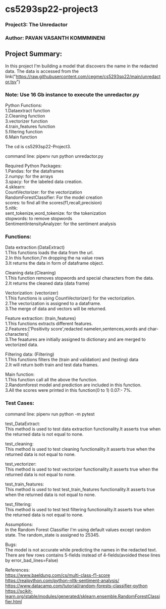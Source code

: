 # cs5293sp22-project3

### Project3: The Unredactor 
### Author: PAVAN VASANTH KOMMMINENI  

## Project Summary:
 In this project I'm building a model that discovers the name in the redacted data. The data is accessed from the link("https://raw.githubusercontent.com/cegme/cs5293sp22/main/unredactor.tsv")

### Note: Use 16 Gb instance to execute the unredactor.py

Python Functions:  
1.Dataextract function  
2.Cleaning function  
3.vectorizer function  
4.train_features function  
5.filtering function  
6.Main function  

The cd is cs5293sp22-Project3.  

command line: pipenv run python unredactor.py 

Required Python Packages:  
1.Pandas: for the dataframes  
2.numpy: for the arrays  
3.spacy: for the labeled data creation.  
4.sklearn:  
	CountVectorizer: for the vectorization    
	RandomForestClassifier: For the model creation  
	scores: to find all the scores(f1,recall,precision)   
5.nltk:  
	sent_tokenize,word_tokenize: for the tokenization  
	stopwords: to remove stopwords  
	SentimentIntensityAnalyzer: for the sentiment analysis  

### Functions:  

Data extraction:(DataExtract)  
1.This functions loads the data from the url.  
2.In this function,I'm  dropping the na value rows  
3.It returns the data in form of dataframe object.  

Cleaning data:(Cleaning)  
1.This function removes stopwords and special characters from the data.  
2.It returns the cleaned data (data frame)  

Vectorization: (vectorizer)   
1.This functions is using CountVectorizer() for the vectorization.  
2.The vectorization is assigned to a dataframe.  
3.The merge of data and vectors will be returned.  

Feature extraction: (train_features)  
1.This functions extracts different features.  
2.Features:['Positivity score',redacted namelen,sentences,words and char-characters]  
3.The feaatures are initially assigned to dictionary and are merged to vectorized data.  

Filtering data: (Filtering)  
1.This functions filters the (train and validation) and (testing) data  
2.It will return both train and test data frames.  

Main function:  
1.This function call all the above the function.  
2.Randomforest model and prediction are included in this function.  
3.All the scores were printed in this function(0 to 1)  0.07:- 7%.  

### Test Cases:  

command line: pipenv run python -m pytest

test_DataExtract:  
This method is used to test data extraction functionality.It asserts true when the returned data is not equal to none.

test_cleaning:  
This method is used to test cleaning functionality.It asserts true when the returned data is not equal to none.

test_vectorizer:  
This method is used to test vectorizer functionality.It asserts true when the returned data is not equal to none.

test_train_features:  
This method is used to test test_train_features functionality.It asserts true when the returned data is not equal to none.

test_filtering:  
This method is used to test test filtering functionality.It asserts true when the returned data is not equal to none.

Assumptions:  
In the Random Forest Classifier I'm using default values except random state. The random_state is assigned to 25345.

Bugs:  
The model is not accurate while predicting the names in the redacted text.  
There are few rows contains 5-fields instead of 4-fields(avoided these lines by error_bad_lines=False)  

References:  
https://www.baeldung.com/cs/multi-class-f1-score  
https://realpython.com/python-nltk-sentiment-analysis/  
https://www.datacamp.com/tutorial/random-forests-classifier-python  
https://scikit-learn.org/stable/modules/generated/sklearn.ensemble.RandomForestClassifier.html  



	 
	

